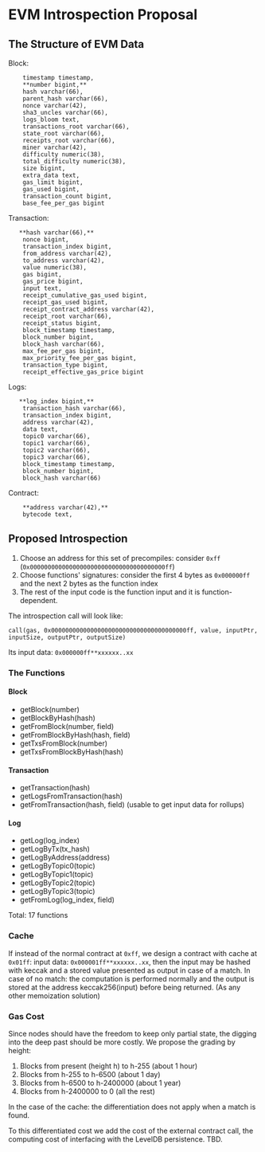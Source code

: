 # EVM Introspection Proposal

## The Structure of EVM Data

Block:
```
    timestamp timestamp,
    **number bigint,**
    hash varchar(66),
    parent_hash varchar(66),
    nonce varchar(42),
    sha3_uncles varchar(66),
    logs_bloom text,
    transactions_root varchar(66),
    state_root varchar(66),
    receipts_root varchar(66),
    miner varchar(42),
    difficulty numeric(38),
    total_difficulty numeric(38),
    size bigint,
    extra_data text,
    gas_limit bigint,
    gas_used bigint,
    transaction_count bigint,
    base_fee_per_gas bigint
```
Transaction:
```
   **hash varchar(66),**
    nonce bigint,
    transaction_index bigint,
    from_address varchar(42),
    to_address varchar(42),
    value numeric(38),
    gas bigint,
    gas_price bigint,
    input text,
    receipt_cumulative_gas_used bigint,
    receipt_gas_used bigint,
    receipt_contract_address varchar(42),
    receipt_root varchar(66),
    receipt_status bigint,
    block_timestamp timestamp,
    block_number bigint,
    block_hash varchar(66),
    max_fee_per_gas bigint,
    max_priority_fee_per_gas bigint,
    transaction_type bigint,
    receipt_effective_gas_price bigint
```
Logs:
```
   **log_index bigint,**
    transaction_hash varchar(66),
    transaction_index bigint,
    address varchar(42),
    data text,
    topic0 varchar(66),
    topic1 varchar(66),
    topic2 varchar(66),
    topic3 varchar(66),
    block_timestamp timestamp,
    block_number bigint,
    block_hash varchar(66)
```
Contract:
```
    **address varchar(42),**
    bytecode text,
```

## Proposed Introspection

1. Choose an address for this set of precompiles: consider `0xff` (`0x00000000000000000000000000000000000000ff`)
2. Choose functions' signatures: consider the first 4 bytes as `0x000000ff` and the next 2 bytes as the function index
3. The rest of the input code is the function input and it is function-dependent.

The introspection call will look like:
```
call(gas, 0x00000000000000000000000000000000000000ff, value, inputPtr, inputSize, outputPtr, outputSize)
```
Its input data: `0x000000ff**xxxxxx..xx`

### The Functions

#### Block

- getBlock(number)
- getBlockByHash(hash)
- getFromBlock(number, field)
- getFromBlockByHash(hash, field)
- getTxsFromBlock(number)
- getTxsFromBlockByHash(hash)

#### Transaction

- getTransaction(hash)
- getLogsFromTransaction(hash)
- getFromTransaction(hash, field) (usable to get input data for rollups)

#### Log

- getLog(log_index)
- getLogByTx(tx_hash)
- getLogByAddress(address)
- getLogByTopic0(topic)
- getLogByTopic1(topic)
- getLogByTopic2(topic)
- getLogByTopic3(topic)
- getFromLog(log_index, field)

Total: 17 functions

### Cache

If instead of the normal contract at `0xff`, we design a contract with cache at `0x01ff`:
input data:  `0x000001ff**xxxxxx..xx`, then the input may be hashed with keccak and a stored value presented as output in case of a match.
In case of no match: the computation is performed normally and the output is stored at the address keccak256(input) before being returned. (As any other memoization solution)

### Gas Cost

Since nodes should have the freedom to keep only partial state, the digging into the deep past should be more costly. We propose the grading by height:

1. Blocks from present (height h) to h-255 (about 1 hour)
2. Blocks from h-255 to h-6500 (about 1 day)
3. Blocks from h-6500 to h-2400000 (about 1 year)
4. Blocks from h-2400000 to 0 (all the rest)

In the case of the cache: the differentiation does not apply when a match is found.

To this differentiated cost we add the cost of the external contract call, the computing cost of interfacing with the LevelDB persistence. TBD.

